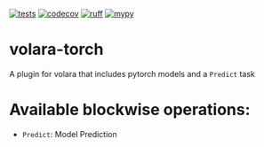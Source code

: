 [![tests](https://github.com/e11bio/volara-torch/actions/workflows/tests.yaml/badge.svg)](https://github.com/e11bio/volara-torch/actions/workflows/tests.yaml)
[![codecov](https://codecov.io/gh/e11bio/volara-torch/branch/main/graph/badge.svg?token=YOUR_TOKEN)](https://codecov.io/gh/e11bio/volara-torch)
[![ruff](https://github.com/e11bio/volara-torch/actions/workflows/ruff.yaml/badge.svg)](https://github.com/e11bio/volara-torch/actions/workflows/ruff.yaml)
[![mypy](https://github.com/e11bio/volara-torch/actions/workflows/mypy.yaml/badge.svg)](https://github.com/e11bio/volara-torch/actions/workflows/mypy.yaml)

# volara-torch
A plugin for volara that includes pytorch models and a `Predict` task

# Available blockwise operations:
- `Predict`: Model Prediction
